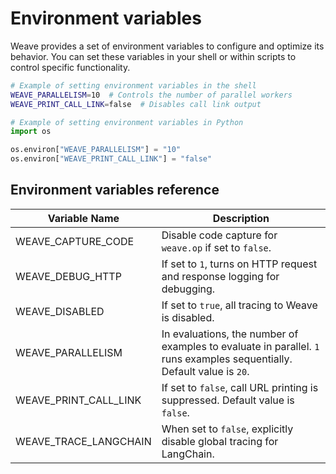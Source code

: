 # Environment variables

Weave provides a set of environment variables to configure and optimize its behavior. You can set these variables in your shell or within scripts to control specific functionality.

```bash
# Example of setting environment variables in the shell
WEAVE_PARALLELISM=10  # Controls the number of parallel workers
WEAVE_PRINT_CALL_LINK=false  # Disables call link output
```

```python
# Example of setting environment variables in Python
import os

os.environ["WEAVE_PARALLELISM"] = "10"
os.environ["WEAVE_PRINT_CALL_LINK"] = "false"
```

## Environment variables reference 

| Variable Name            | Description                                                     |
|--------------------------|-----------------------------------------------------------------|
| WEAVE_CAPTURE_CODE      | Disable code capture for `weave.op` if set to `false`.                                    |
| WEAVE_DEBUG_HTTP        | If set to `1`, turns on HTTP request and response logging for debugging.  |
| WEAVE_DISABLED          | If set to `true`, all tracing to Weave is disabled.      |
| WEAVE_PARALLELISM       | In evaluations, the number of examples to evaluate in parallel. `1` runs examples sequentially. Default value is `20`.    |
| WEAVE_PRINT_CALL_LINK   | If set to `false`, call URL printing is suppressed. Default value is `false`.                            |
| WEAVE_TRACE_LANGCHAIN   | When set to `false`,  explicitly disable global tracing for LangChain.  |                                                              |
